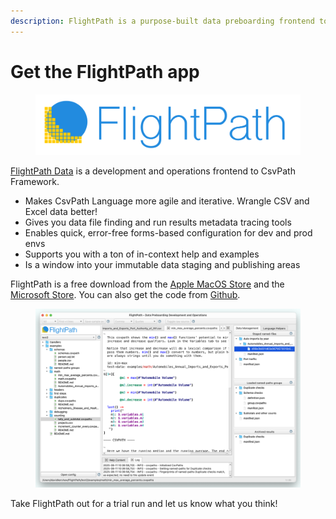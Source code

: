 ```yaml
---
description: FlightPath is a purpose-built data preboarding frontend to CsvPath Framework
---
```


# Get the FlightPath app

<figure><img src="../.gitbook/assets/flightpath-logo-1.png" alt="" width="563"><figcaption></figcaption></figure>

[FlightPath Data](https://www.flightpathdata.com/) is a development and operations frontend to CsvPath Framework.&#x20;

* Makes CsvPath Language more agile and iterative. Wrangle CSV and Excel data better!
* Gives you data file finding and run results metadata tracing tools
* Enables quick, error-free forms-based configuration for dev and prod envs
* Supports you with a ton of in-context help and examples
* Is a window into your immutable data staging and publishing areas

FlightPath is a free download from the [Apple MacOS Store](https://apps.apple.com/us/app/flightpath-data/id6745823097) and the [Microsoft Store](https://apps.microsoft.com/detail/9p9pbpkz4jdf?hl=en-US\&gl=US). You can also get the code from [Github](https://github.com/dk107dk/flightpath/tree/main).

<figure><img src="../.gitbook/assets/whole_screen.png" alt=""><figcaption></figcaption></figure>

Take FlightPath out for a trial run and let us know what you think!&#x20;
